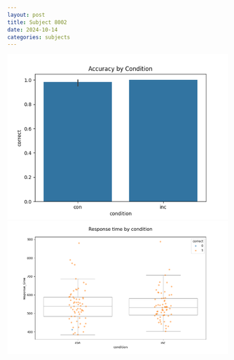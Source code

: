 ```yaml
---
layout: post
title: Subject 8002
date: 2024-10-14
categories: subjects
---
```


![](data/8002/run-13/8002_NF_acc.png)
![](data/8002/run-13/8002_NF_rt.png)
